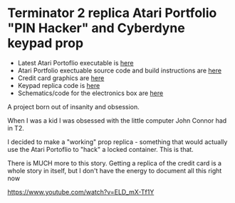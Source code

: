 # Terminator 2 replica Atari Portfolio "PIN Hacker" and Cyberdyne keypad prop

- Latest Atari Portoflio executable is [here](https://github.com/plb500/T2-Portfolio-Hacker/releases/latest)
- Atari Portfolio exectuable source code and build instructions are [here](pofo_src)
- Credit card graphics are [here](docs/graphics/Credit%20Card)
- Keypad replica code is [here](keypad)
- Schematics/code for the electronics box are [here](hack_box)

A project born out of insanity and obsession.

When I was a kid I was obsessed with the little computer John Connor had in T2. 

I decided to make a "working" prop replica - something that would actually use the Atari Portoflio to "hack" a locked container. This is that.

There is MUCH more to this story. Getting a replica of the credit card is a whole story in itself, but I don't have the energy to document all this right now

https://www.youtube.com/watch?v=ELD_mX-Tf1Y
